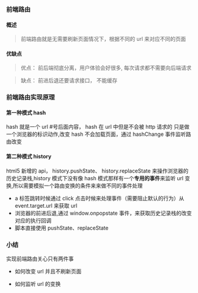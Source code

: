 ### 前端路由

#### 概述

> 前端路由就是无需要刷新页面情况下，根据不同的 url 来对应不同的页面

#### 优缺点

> 优点： 前后端彻底分离，用户体验会好很多, 每次请求都不需要向后端请求

> 缺点： 前进后退还要请求接口， 不能缓存

### 前端路由实现原理

#### 第一种模式 hash

hash 就是一个 url #号后面内容， hash 在 url 中但是不会被 http 请求的
只是做一个浏览器的标识动作,改变 hash 不会加载页面，通过 hashChange 事件监听路由改变

#### 第二种模式 history

html5 新增的 api， history.pushState、 history.replaceState 来操作浏览器的历史记录栈,history 模式下没有像 hash 模式那样有一个**专用的事件**来监听 url 变换,所以需要模拟一个路由变换的条件来来做不同的事件处理

- a 标签跳转时候通过 click 点击时候来处理事件（需要阻止默认的行为）从 event.target.url 来获取 url
- 浏览器的前进后退,通过 window.onpopstate 事件，来获取历史记录栈的改变对应的执行回调
- 脚本直接使用 pushState、replaceState

### 小结

实现前端路由关心只有两件事

- 如何改变 url 并且不刷新页面

- 如何监听 url 的变换

